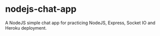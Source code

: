 # nodejs-chat-app

A NodeJS simple chat app for practicing NodeJS, Express, Socket IO and Heroku deployment.
